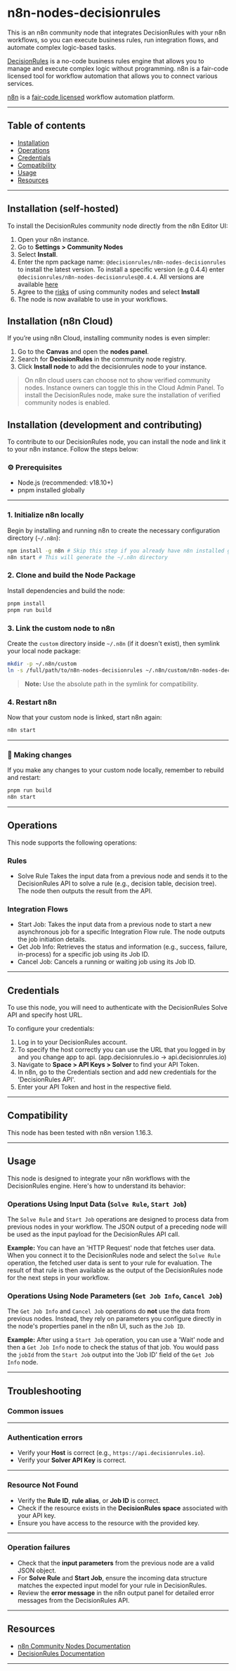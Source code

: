 # n8n-nodes-decisionrules

This is an n8n community node that integrates DecisionRules with your n8n workflows, so you can execute business rules, run integration flows, and automate complex logic-based tasks.

[DecisionRules](https://www.decisionrules.io) is a no-code business rules engine that allows you to manage and execute complex logic without programming. n8n is a fair-code licensed tool for workflow automation that allows you to connect various services.

[n8n](https://n8n.io/) is a [fair-code licensed](https://docs.n8n.io/reference/license/) workflow automation platform.

---

## Table of contents

- [Installation](#installation)
- [Operations](#operations)
- [Credentials](#credentials)
- [Compatibility](#compatibility)
- [Usage](#usage)
- [Resources](#resources)

---

## Installation (self-hosted)

To install the DecisionRules community node directly from the n8n Editor UI:

1. Open your n8n instance.
2. Go to **Settings > Community Nodes**
3. Select **Install**.
4. Enter the npm package name: `@decisionrules/n8n-nodes-decisionrules` to install the latest version. To install a specific version (e.g 0.4.4) enter `@decisionrules/n8n-nodes-decisionrules@0.4.4`. All versions are available [here](https://www.npmjs.com/package/@decisionrules/n8n-nodes-decisionrules?activeTab=versions)
5. Agree to the [risks](https://docs.n8n.io/integrations/community-nodes/risks/) of using community nodes and select **Install**
6. The node is now available to use in your workflows.

## Installation (n8n Cloud)

If you’re using n8n Cloud, installing community nodes is even simpler:

1. Go to the **Canvas** and open the **nodes panel**.
2. Search for **DecisionRules** in the community node registry.
3. Click **Install node** to add the decisionrules node to your instance.


 > On n8n cloud users can choose not to show verified community nodes. Instance owners can toggle this in the Cloud Admin Panel. To install the DecisionRules node, make sure the installation of verified community nodes is enabled. 


## Installation (development and contributing) 
To contribute to our DecisionRules node, you can install the node and link it to your n8n instance. Follow the steps below:

### ⚙️ Prerequisites

- Node.js (recommended: v18.10+)
- pnpm installed globally

---

### 1. Initialize n8n locally

Begin by installing and running n8n to create the necessary configuration directory (`~/.n8n`):

```bash
npm install -g n8n # Skip this step if you already have n8n installed globally
n8n start # This will generate the ~/.n8n directory
```

### 2. Clone and build the Node Package

Install dependencies and build the node:

```bash
pnpm install
pnpm run build
```

### 3. Link the custom node to n8n

Create the `custom` directory inside `~/.n8n` (if it doesn't exist), then symlink your local node package:

```bash
mkdir -p ~/.n8n/custom
ln -s /full/path/to/n8n-nodes-decisionrules ~/.n8n/custom/n8n-nodes-decisionrules # replace full/path/to with the path to your n8n-nodes-decisionrules directory
```

> **Note:** Use the absolute path in the symlink for compatibility.

### 4. Restart n8n

Now that your custom node is linked, start n8n again:

```bash
n8n start
```

---

### 🔁 Making changes

If you make any changes to your custom node locally, remember to rebuild and restart:

```bash
pnpm run build
n8n start
```

---

## Operations

This node supports the following operations:
### Rules
- Solve Rule
Takes the input data from a previous node and sends it to the DecisionRules API to solve a rule (e.g., decision table, decision tree). The node then outputs the result from the API.
### Integration Flows
- Start Job:
Takes the input data from a previous node to start a new asynchronous job for a specific Integration Flow rule. The node outputs the job initiation details.
- Get Job Info:
Retrieves the status and information (e.g., success, failure, in-process) for a specific job using its Job ID.
- Cancel Job:
Cancels a running or waiting job using its Job ID.

---

## Credentials

To use this node, you will need to authenticate with the DecisionRules Solve API and specify host URL.

To configure your credentials:
1.  Log in to your DecisionRules account.
2.  To specify the host correctly you can use the URL that you logged in by and you change app to api.
(app.decisionrules.io -> api.decisionrules.io)
2.  Navigate to **Space > API Keys > Solver** to find your API Token.
3.  In n8n, go to the Credentials section and add new credentials for the 'DecisionRules API'.
4.  Enter your API Token and host in the respective field.

---

## Compatibility

This node has been tested with n8n version 1.16.3.

---

## Usage

This node is designed to integrate your n8n workflows with the DecisionRules engine. Here's how to understand its behavior:

### Operations Using Input Data (`Solve Rule`, `Start Job`)

The `Solve Rule` and `Start Job` operations are designed to process data from previous nodes in your workflow. The JSON output of a preceding node will be used as the input payload for the DecisionRules API call.

**Example:** You can have an 'HTTP Request' node that fetches user data. When you connect it to the DecisionRules node and select the `Solve Rule` operation, the fetched user data is sent to your rule for evaluation. The result of that rule is then available as the output of the DecisionRules node for the next steps in your workflow.

### Operations Using Node Parameters (`Get Job Info`, `Cancel Job`)

The `Get Job Info` and `Cancel Job` operations do **not** use the data from previous nodes. Instead, they rely on parameters you configure directly in the node's properties panel in the n8n UI, such as the `Job ID`.

**Example:** After using a `Start Job` operation, you can use a 'Wait' node and then a `Get Job Info` node to check the status of that job. You would pass the `jobId` from the `Start Job` output into the 'Job ID' field of the `Get Job Info` node.

---

## Troubleshooting

### Common issues

---

### Authentication errors
- Verify your **Host** is correct (e.g., `https://api.decisionrules.io`).
- Verify your **Solver API Key** is correct.

---

### Resource Not Found
- Verify the **Rule ID**, **rule alias**, or **Job ID** is correct.
- Check if the resource exists in the **DecisionRules space** associated with your API key.
- Ensure you have access to the resource with the provided key.

---

### Operation failures
- Check that the **input parameters** from the previous node are a valid JSON object.
- For **Solve Rule** and **Start Job**, ensure the incoming data structure matches the expected input model for your rule in DecisionRules.
- Review the **error message** in the n8n output panel for detailed error messages from the DecisionRules API.

---

## Resources

* [n8n Community Nodes Documentation](https://docs.n8n.io/integrations/community-nodes/)
* [DecisionRules Documentation](https://docs.decisionrules.io/doc)

---
